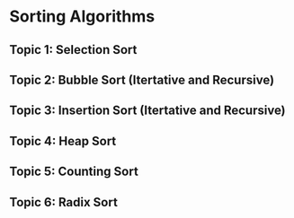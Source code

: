# Sorting Algorithms

## Topic 1: Selection Sort
## Topic 2: Bubble Sort (Itertative and Recursive)
## Topic 3: Insertion Sort (Itertative and Recursive)
## Topic 4: Heap Sort
## Topic 5: Counting Sort
## Topic 6: Radix Sort

